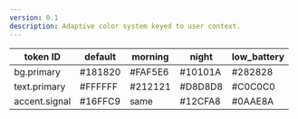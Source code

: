 ```yaml
---
version: 0.1
description: Adaptive color system keyed to user context.
---
```

| token ID        | default   | morning   | night    | low_battery |
|-----------------|-----------|-----------|----------|-------------|
| bg.primary      | #181820 | #FAF5E6 | #10101A | #282828   |
| text.primary    | #FFFFFF | #212121 | #D8D8D8 | #C0C0C0   |
| accent.signal   | #16FFC9 | same      | #12CFA8 | #0AAE8A   |
